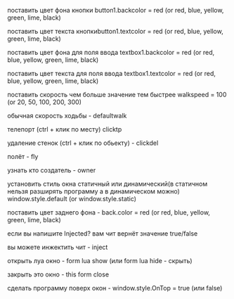 поставить цвет фона кнопки button1.backcolor = red   (or red, blue, yellow, green, lime, black)


поставить цвет текста кнопкиbutton1.textcolor = red   (or red, blue, yellow, green, lime, black)


поставить цвет фона для поля ввода textbox1.backcolor = red  (or red, blue, yellow, green, lime, black)


поставить цвет текста для поля ввода textbox1.textcolor = red  (or red, blue, yellow, green, lime, black)


поставить скорость чем больше значение тем быстрее  walkspeed = 100             (or 20, 50, 100, 200, 300)


обычная скорость ходьбы - defaultwalk


телепорт (ctrl + клик по месту) clicktp


удаление стенок (ctrl + клик по обьекту) - clickdel


полёт - fly


узнать кто создатель - owner


установить стиль окна статичный или динамический(в статичном нельзя разширять программу а в динамическом можно)              window.style.default     (or window.style.static)


поставить цвет заднего фона - back.color = red         (or red, blue, yellow, green, lime, black)


если вы напишите Injected? вам чит вернёт значение true/false 


вы можете инжектить чит - inject


открыть луа окно - form lua show (или form lua hide - скрыть)


закрыть это окно - this form close


сделать программу поверх окон - window.style.OnTop = true  (или false)
